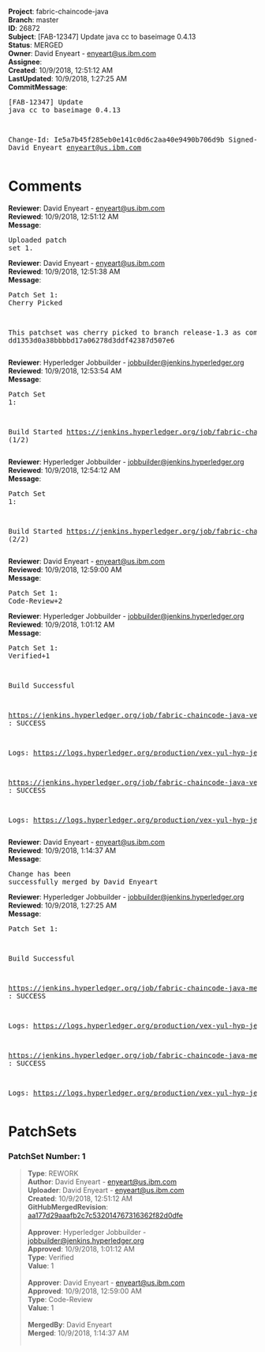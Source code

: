 <strong>Project</strong>: fabric-chaincode-java<br><strong>Branch</strong>: master<br><strong>ID</strong>: 26872<br><strong>Subject</strong>: [FAB-12347] Update java cc to baseimage 0.4.13<br><strong>Status</strong>: MERGED<br><strong>Owner</strong>: David Enyeart - enyeart@us.ibm.com<br><strong>Assignee</strong>:<br><strong>Created</strong>: 10/9/2018, 12:51:12 AM<br><strong>LastUpdated</strong>: 10/9/2018, 1:27:25 AM<br><strong>CommitMessage</strong>:<br><pre>[FAB-12347] Update java cc to baseimage 0.4.13

Change-Id: Ie5a7b45f285eb0e141c0d6c2aa40e9490b706d9b
Signed-off-by: David Enyeart <enyeart@us.ibm.com>
</pre><h1>Comments</h1><strong>Reviewer</strong>: David Enyeart - enyeart@us.ibm.com<br><strong>Reviewed</strong>: 10/9/2018, 12:51:12 AM<br><strong>Message</strong>: <pre>Uploaded patch set 1.</pre><strong>Reviewer</strong>: David Enyeart - enyeart@us.ibm.com<br><strong>Reviewed</strong>: 10/9/2018, 12:51:38 AM<br><strong>Message</strong>: <pre>Patch Set 1: Cherry Picked

This patchset was cherry picked to branch release-1.3 as commit dd1353d0a38bbbbd17a06278d3ddf42387d507e6</pre><strong>Reviewer</strong>: Hyperledger Jobbuilder - jobbuilder@jenkins.hyperledger.org<br><strong>Reviewed</strong>: 10/9/2018, 12:53:54 AM<br><strong>Message</strong>: <pre>Patch Set 1:

Build Started https://jenkins.hyperledger.org/job/fabric-chaincode-java-verify-release-1.3-x86_64/17/ (1/2)</pre><strong>Reviewer</strong>: Hyperledger Jobbuilder - jobbuilder@jenkins.hyperledger.org<br><strong>Reviewed</strong>: 10/9/2018, 12:54:12 AM<br><strong>Message</strong>: <pre>Patch Set 1:

Build Started https://jenkins.hyperledger.org/job/fabric-chaincode-java-verify-master-x86_64/15/ (2/2)</pre><strong>Reviewer</strong>: David Enyeart - enyeart@us.ibm.com<br><strong>Reviewed</strong>: 10/9/2018, 12:59:00 AM<br><strong>Message</strong>: <pre>Patch Set 1: Code-Review+2</pre><strong>Reviewer</strong>: Hyperledger Jobbuilder - jobbuilder@jenkins.hyperledger.org<br><strong>Reviewed</strong>: 10/9/2018, 1:01:12 AM<br><strong>Message</strong>: <pre>Patch Set 1: Verified+1

Build Successful 

https://jenkins.hyperledger.org/job/fabric-chaincode-java-verify-release-1.3-x86_64/17/ : SUCCESS

Logs: https://logs.hyperledger.org/production/vex-yul-hyp-jenkins-3/fabric-chaincode-java-verify-release-1.3-x86_64/17

https://jenkins.hyperledger.org/job/fabric-chaincode-java-verify-master-x86_64/15/ : SUCCESS

Logs: https://logs.hyperledger.org/production/vex-yul-hyp-jenkins-3/fabric-chaincode-java-verify-master-x86_64/15</pre><strong>Reviewer</strong>: David Enyeart - enyeart@us.ibm.com<br><strong>Reviewed</strong>: 10/9/2018, 1:14:37 AM<br><strong>Message</strong>: <pre>Change has been successfully merged by David Enyeart</pre><strong>Reviewer</strong>: Hyperledger Jobbuilder - jobbuilder@jenkins.hyperledger.org<br><strong>Reviewed</strong>: 10/9/2018, 1:27:25 AM<br><strong>Message</strong>: <pre>Patch Set 1:

Build Successful 

https://jenkins.hyperledger.org/job/fabric-chaincode-java-merge-release-1.3-x86_64/11/ : SUCCESS

Logs: https://logs.hyperledger.org/production/vex-yul-hyp-jenkins-3/fabric-chaincode-java-merge-release-1.3-x86_64/11

https://jenkins.hyperledger.org/job/fabric-chaincode-java-merge-master-x86_64/11/ : SUCCESS

Logs: https://logs.hyperledger.org/production/vex-yul-hyp-jenkins-3/fabric-chaincode-java-merge-master-x86_64/11</pre><h1>PatchSets</h1><h3>PatchSet Number: 1</h3><blockquote><strong>Type</strong>: REWORK<br><strong>Author</strong>: David Enyeart - enyeart@us.ibm.com<br><strong>Uploader</strong>: David Enyeart - enyeart@us.ibm.com<br><strong>Created</strong>: 10/9/2018, 12:51:12 AM<br><strong>GitHubMergedRevision</strong>: [aa177d29aaafb2c7c532014767316362f82d0dfe](https://github.com/hyperledger/fabric-chaincode-java/commit/aa177d29aaafb2c7c532014767316362f82d0dfe)<br><br><strong>Approver</strong>: Hyperledger Jobbuilder - jobbuilder@jenkins.hyperledger.org<br><strong>Approved</strong>: 10/9/2018, 1:01:12 AM<br><strong>Type</strong>: Verified<br><strong>Value</strong>: 1<br><br><strong>Approver</strong>: David Enyeart - enyeart@us.ibm.com<br><strong>Approved</strong>: 10/9/2018, 12:59:00 AM<br><strong>Type</strong>: Code-Review<br><strong>Value</strong>: 1<br><br><strong>MergedBy</strong>: David Enyeart<br><strong>Merged</strong>: 10/9/2018, 1:14:37 AM<br><br></blockquote>